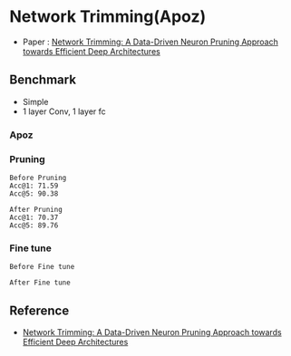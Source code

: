 # Network Trimming(Apoz)

- Paper : [Network Trimming: A Data-Driven Neuron Pruning Approach towards Efficient Deep Architectures](https://arxiv.org/abs/1607.03250)

## Benchmark

- Simple
- 1 layer Conv, 1 layer fc

### Apoz

### Pruning

```shell script
Before Pruning
Acc@1: 71.59 
Acc@5: 90.38

After Pruning
Acc@1: 70.37
Acc@5: 89.76
```

### Fine tune

```shell script
Before Fine tune

After Fine tune

```

## Reference
- [Network Trimming: A Data-Driven Neuron Pruning Approach towards Efficient Deep Architectures](https://arxiv.org/abs/1607.03250)
